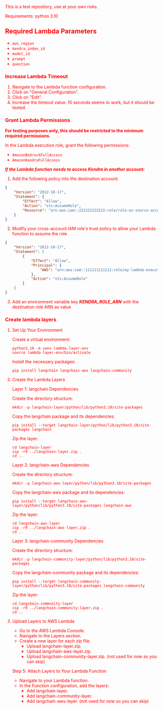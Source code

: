 <span style="color:red">
This is a test repository, use at your own risks.

Requirements:
python 3.10
</span>

## Required Lambda Parameters
- `aws_region`
- `kendra_index_id`
- `model_id`
- `prompt`
- `question`

### Increase Lambda Timeout
1. Navigate to the Lambda function configuration.
2. Click on "General Configuration".
3. Click on "Edit".
4. Increase the timeout value. 10 seconds seems to work, but it should be tested.

### Grant Lambda Permissions
**For testing purposes only, this should be restricted to the minimum required permissions.**

In the Lambda execution role, grant the following permissions:
- `AmazonBedrockFullAccess`
- `AmazonKendraFullAccess`

***If the Lambda function needs to access Kendra in another account:***
1. Add the following policy into the destination account:
```json
{
    "Version": "2012-10-17",
    "Statement": {
        "Effect": "Allow",
        "Action": "sts:AssumeRole",
        "Resource": "arn:aws:iam::222222222222:role/role-on-source-account"
    }
}
```

2. Modify your cross-account IAM role's trust policy to allow your Lambda function to assume the role
```json
{
    "Version": "2012-10-17",
    "Statement": [
        {
            "Effect": "Allow",
            "Principal": {
                "AWS": "arn:aws:iam::111111111111:role/my-lambda-execution-role"
            },
            "Action": "sts:AssumeRole"
        }
    ]
}
```
3) Add an environment variable key ***KENDRA_ROLE_ARN*** with the destination role ARN as value

### Create lambda layers

1. Set Up Your Environment

    Create a virtual environment:
    
    ```
    python3.10 -m venv lambda-layer-env
    source lambda-layer-env/bin/activate
    ```
    
    Install the necessary packages:
    ```
    pip install langchain langchain-aws langchain-community
    ```
    
2. Create the Lambda Layers
    
    Layer 1: langchain Dependencies
    
    Create the directory structure:
    ```
    mkdir -p langchain-layer/python/lib/python3.10/site-packages
    ```
    
    Copy the langchain package and its dependencies:
    ```
    pip install --target langchain-layer/python/lib/python3.10/site-packages langchain
    ```
    
    Zip the layer:
    ```
    cd langchain-layer
    zip -r9 ../langchain-layer.zip .
    cd ..
    ```
    
    Layer 2: langchain-aws Dependencies
    
    Create the directory structure:
    ```
    mkdir -p langchain-aws-layer/python/lib/python3.10/site-packages
    ```
    
    Copy the langchain-aws package and its dependencies:
    ```
    pip install --target langchain-aws-layer/python/lib/python3.10/site-packages langchain-aws
    ```
    
    Zip the layer:
    ```
    cd langchain-aws-layer
    zip -r9 ../langchain-aws-layer.zip .
    cd ..
    ```
    
    Layer 3: langchain-community Dependencies
    
    Create the directory structure:
    ```
    mkdir -p langchain-community-layer/python/lib/python3.10/site-packages
    ```
    
    Copy the langchain-community package and its dependencies:
    ```
    pip install --target langchain-community-layer/python/lib/python3.10/site-packages langchain-community
    ```
    
    Zip the layer:
    ```
    cd langchain-community-layer
    zip -r9 ../langchain-community-layer.zip .
    cd ..
    ```

3. Upload Layers to AWS Lambda

    * Go to the AWS Lambda Console.
    * Navigate to the Layers section.
    * Create a new layer for each zip file:
        * Upload langchain-layer.zip.
        * Upload langchain-aws-layer.zip.
        * Upload langchain-community-layer.zip. (not used for now so you can skip)
    
    Step 5: Attach Layers to Your Lambda Function
    * Navigate to your Lambda function.
    * In the Function configuration, add the layers:
        * Add langchain-layer.
        * Add langchain-community-layer.
        * Add langchain-aws-layer. (not used for now so you can skip)